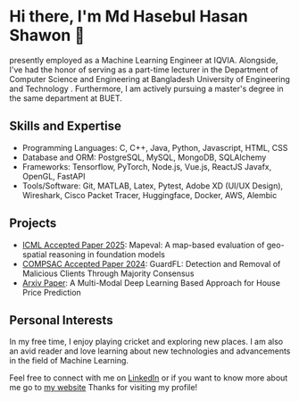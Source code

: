 # Hi there, I'm Md Hasebul Hasan Shawon 👋

presently employed as a Machine Learning Engineer at IQVIA. Alongside, I've had the honor of serving as a part-time lecturer in the Department of Computer Science and Engineering at Bangladesh University of Engineering and Technology . Furthermore, I am actively pursuing a master's degree in the same department at BUET. 

## Skills and Expertise
- Programming Languages: C, C++, Java, Python, Javascript, HTML, CSS
- Database and ORM: PostgreSQL, MySQL, MongoDB, SQLAlchemy
- Frameworks: Tensorflow, PyTorch, Node.js, Vue.js, ReactJS Javafx, OpenGL, FastAPI
- Tools/Software: Git, MATLAB, Latex, Pytest, Adobe XD (UI/UX Design), Wireshark, Cisco Packet Tracer, Huggingface, Docker, AWS, Alembic

## Projects
- [ICML Accepted Paper 2025](https://mapeval.github.io/): Mapeval: A map-based evaluation of geo-spatial reasoning in foundation models
- [COMPSAC Accepted Paper 2024]([https://github.com/username/project-2](https://ieeexplore.ieee.org/abstract/document/10633548)): GuardFL: Detection and Removal of Malicious Clients Through Majority Consensus
- [Arxiv Paper](https://www.arxiv.org/abs/2409.05335): A Multi-Modal Deep Learning Based Approach for House Price Prediction

## Personal Interests
In my free time, I enjoy playing cricket and exploring new places. I am also an avid reader and love learning about new technologies and advancements in the field of Machine Learning.

Feel free to connect with me on [LinkedIn](https://www.linkedin.com/in/hasebul-hasan-shawon-a618091aa/) or if you want to know more about me go to [my website](https://hasebul.github.io/shawon_portfolio/)
Thanks for visiting my profile!
